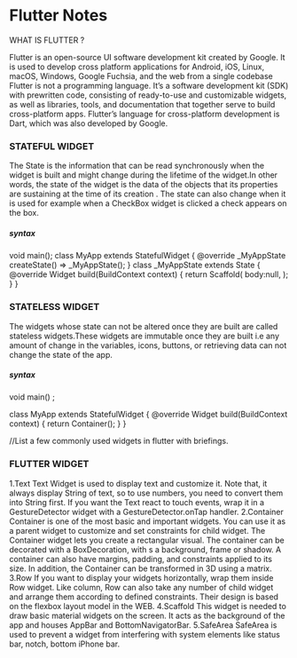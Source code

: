 # Flutter Notes

WHAT IS FLUTTER ?

Flutter is an open-source UI software development kit created by Google. It is used to develop cross platform applications for Android, iOS, Linux, macOS, Windows, Google Fuchsia, and the web from a single codebase
Flutter is not a programming language. It’s a software development kit (SDK) with prewritten code, consisting of ready-to-use and customizable widgets, as well as libraries, tools, and documentation that together serve to build cross-platform apps. Flutter’s language for cross-platform development is Dart, which was also developed by Google.

### STATEFUL WIDGET

The State is the information that can be read synchronously when the widget is built and might change during the lifetime of the widget.In other words, the state of the widget is the data of the objects that its properties are sustaining at the time of its creation . The state can also change when it is used for example when a CheckBox widget is clicked a check appears on the box.
##### syntax

 void main();
 class MyApp extends StatefulWidget {
 @override
 _MyAppState createState() => _MyAppState();
}
class _MyAppState extends State<MyApp> {
  @override
  Widget build(BuildContext context) {
    return Scaffold(
  body:null,
     );
   }
  }
  
### STATELESS WIDGET

The widgets whose state can not be altered once they are built are called stateless widgets.These widgets are immutable once they are built i.e any amount of change in the variables, icons, buttons, or retrieving data can not change the state of the app.
##### syntax
 
 void main() ;
 
class MyApp extends StatefulWidget {
@override
Widget build(BuildContext context) {
    return Container();
     }
}
 
 //List a few commonly used widgets in flutter with briefings.
 ### FLUTTER WIDGET
 
 1.Text
Text Widget is used to display text and customize it. Note that, it always display String of text, so to use numbers, you need to convert them into String first. If you want the Text react to touch events, wrap it in a GestureDetector widget with a GestureDetector.onTap handler.
 2.Container
Container is one of the most basic and important widgets. You can use it as a parent widget to customize and set constraints for child widget. The Container widget lets you create a rectangular visual. The container can be decorated with a BoxDecoration, with s a background, frame or shadow. A container can also have margins, padding, and constraints applied to its size. In addition, the Container can be transformed in 3D using a matrix.
 3.Row
If you want to display your widgets horizontally, wrap them inside Row widget. Like column, Row can also take any number of child widget and arrange them according to defined constraints. Their design is based on the flexbox layout model in the WEB.
 4.Scaffold
This widget is needed to draw basic material widgets on the screen. It acts as the background of the app and houses AppBar and BottomNavigatorBar.
 5.SafeArea
SafeArea is used to prevent a widget from interfering with system elements like status bar, notch, bottom iPhone bar.
 
